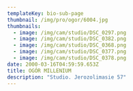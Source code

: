 ```yaml
---
templateKey: bio-sub-page
thumbnail: /img/pro/ogor/6004.jpg
thumbnails:
  - image: /img/cam/studio/DSC_0297.png
  - image: /img/cam/studio/DSC_0382.png
  - image: /img/cam/studio/DSC_0368.png
  - image: /img/cam/studio/DSC_0377.png
  - image: /img/cam/studio/DSC_0378.png
date: 2000-03-16T04:59:59.653Z
title: OGÓR MILLENIUM
description: "Studio. Jerozolimasie 57"
---
```

